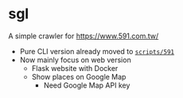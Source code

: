 # sgl

A simple crawler for <https://www.591.com.tw/>

- Pure CLI version already moved to [`scripts/591`](./scripts/591)
- Now mainly focus on web version
    - Flask website with Docker
    - Show places on Google Map
        - Need Google Map API key

